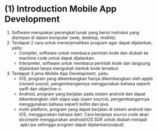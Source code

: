 # (1) Introduction Mobile App Development

1. Software merupakan perangkat lunak yang berisi instruksi yang disimpan di dalam komputer (web, desktop, mobile).
2. Terdapat 2 cara untuk menerjemahkan program agar dapat dijalankan, yaitu:
    - Compiler, software untuk membaca perintah kode dan diubah ke machine code untuk dapat dijalankan.
    - Interpreter, software untuk membaca perintah kode dan langsung dijalankan tanpa mengubah bentuk kode tersebut.
3. Terdapat 3 jenis Mobile App Development, yaitu:
    - iOS, program yang dikembangkan hanya dikembangkan oleh apple (closed souce), pengembangannya menggunakan bahasa seperti swift dan objective-c.
    - Android, program yang berjalan pada sistem android dan dapat dikembangkan oleh siapa saja (open source), pengembangannya menggunakan bahasa seperti kotlin dan java.
    - multi-platform, program yang dapat berjalan di sistem android dan iOS, menggunakan bahasa dart. Cara kerjanya source code akan dicompile menggunakan android/iOS SDK untuk diubah menjadi .apk/.ipa sehingga program dapat dijalankan(output)
